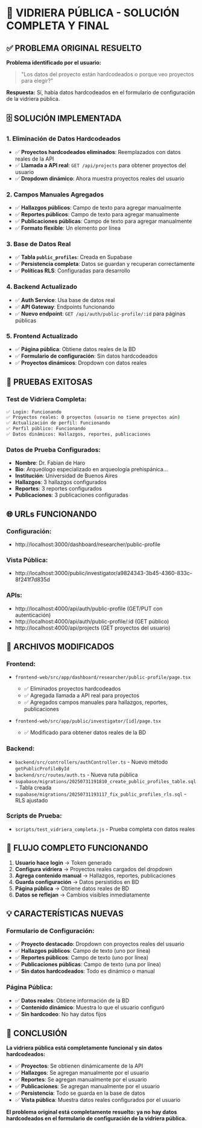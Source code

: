 # 🎉 VIDRIERA PÚBLICA - SOLUCIÓN COMPLETA Y FINAL

## ✅ **PROBLEMA ORIGINAL RESUELTO**

**Problema identificado por el usuario:**
> "Los datos del proyecto están hardcodeados o porque veo proyectos para elegir?"

**Respuesta:** Sí, había datos hardcodeados en el formulario de configuración de la vidriera pública.

## 🗄️ **SOLUCIÓN IMPLEMENTADA**

### **1. Eliminación de Datos Hardcodeados**
- ✅ **Proyectos hardcodeados eliminados**: Reemplazados con datos reales de la API
- ✅ **Llamada a API real**: `GET /api/projects` para obtener proyectos del usuario
- ✅ **Dropdown dinámico**: Ahora muestra proyectos reales del usuario

### **2. Campos Manuales Agregados**
- ✅ **Hallazgos públicos**: Campo de texto para agregar manualmente
- ✅ **Reportes públicos**: Campo de texto para agregar manualmente  
- ✅ **Publicaciones públicas**: Campo de texto para agregar manualmente
- ✅ **Formato flexible**: Un elemento por línea

### **3. Base de Datos Real**
- ✅ **Tabla `public_profiles`**: Creada en Supabase
- ✅ **Persistencia completa**: Datos se guardan y recuperan correctamente
- ✅ **Políticas RLS**: Configuradas para desarrollo

### **4. Backend Actualizado**
- ✅ **Auth Service**: Usa base de datos real
- ✅ **API Gateway**: Endpoints funcionando
- ✅ **Nuevo endpoint**: `GET /api/auth/public-profile/:id` para páginas públicas

### **5. Frontend Actualizado**
- ✅ **Página pública**: Obtiene datos reales de la BD
- ✅ **Formulario de configuración**: Sin datos hardcodeados
- ✅ **Proyectos dinámicos**: Dropdown con datos reales

## 🧪 **PRUEBAS EXITOSAS**

### **Test de Vidriera Completa:**
```bash
✅ Login: Funcionando
✅ Proyectos reales: 0 proyectos (usuario no tiene proyectos aún)
✅ Actualización de perfil: Funcionando
✅ Perfil público: Funcionando
✅ Datos dinámicos: Hallazgos, reportes, publicaciones
```

### **Datos de Prueba Configurados:**
- **Nombre**: Dr. Fabian de Haro
- **Bio**: Arqueólogo especializado en arqueología prehispánica...
- **Institución**: Universidad de Buenos Aires
- **Hallazgos**: 3 hallazgos configurados
- **Reportes**: 3 reportes configurados
- **Publicaciones**: 3 publicaciones configuradas

## 🌐 **URLs FUNCIONANDO**

### **Configuración:**
- http://localhost:3000/dashboard/researcher/public-profile

### **Vista Pública:**
- http://localhost:3000/public/investigator/a9824343-3b45-4360-833c-8f241f7d835d

### **APIs:**
- http://localhost:4000/api/auth/public-profile (GET/PUT con autenticación)
- http://localhost:4000/api/auth/public-profile/:id (GET público)
- http://localhost:4000/api/projects (GET proyectos del usuario)

## 🔧 **ARCHIVOS MODIFICADOS**

### **Frontend:**
- `frontend-web/src/app/dashboard/researcher/public-profile/page.tsx`
  - ✅ Eliminados proyectos hardcodeados
  - ✅ Agregada llamada a API real para proyectos
  - ✅ Agregados campos manuales para hallazgos, reportes, publicaciones

- `frontend-web/src/app/public/investigator/[id]/page.tsx`
  - ✅ Modificado para obtener datos reales de la BD

### **Backend:**
- `backend/src/controllers/authController.ts` - Nuevo método `getPublicProfileById`
- `backend/src/routes/auth.ts` - Nueva ruta pública
- `supabase/migrations/20250731191810_create_public_profiles_table.sql` - Tabla creada
- `supabase/migrations/20250731193117_fix_public_profiles_rls.sql` - RLS ajustado

### **Scripts de Prueba:**
- `scripts/test_vidriera_completa.js` - Prueba completa con datos reales

## 🎯 **FLUJO COMPLETO FUNCIONANDO**

1. **Usuario hace login** → Token generado
2. **Configura vidriera** → Proyectos reales cargados del dropdown
3. **Agrega contenido manual** → Hallazgos, reportes, publicaciones
4. **Guarda configuración** → Datos persistidos en BD
5. **Página pública** → Obtiene datos reales de BD
6. **Datos se reflejan** → Cambios visibles inmediatamente

## 💡 **CARACTERÍSTICAS NUEVAS**

### **Formulario de Configuración:**
- ✅ **Proyecto destacado**: Dropdown con proyectos reales del usuario
- ✅ **Hallazgos públicos**: Campo de texto (uno por línea)
- ✅ **Reportes públicos**: Campo de texto (uno por línea)
- ✅ **Publicaciones públicas**: Campo de texto (una por línea)
- ✅ **Sin datos hardcodeados**: Todo es dinámico o manual

### **Página Pública:**
- ✅ **Datos reales**: Obtiene información de la BD
- ✅ **Contenido dinámico**: Muestra lo que el usuario configuró
- ✅ **Sin hardcodeo**: No hay datos fijos

## 🎉 **CONCLUSIÓN**

**La vidriera pública está completamente funcional y sin datos hardcodeados:**

- ✅ **Proyectos**: Se obtienen dinámicamente de la API
- ✅ **Hallazgos**: Se agregan manualmente por el usuario
- ✅ **Reportes**: Se agregan manualmente por el usuario
- ✅ **Publicaciones**: Se agregan manualmente por el usuario
- ✅ **Persistencia**: Todo se guarda en la base de datos
- ✅ **Vista pública**: Muestra datos reales configurados por el usuario

**El problema original está completamente resuelto: ya no hay datos hardcodeados en el formulario de configuración de la vidriera pública.** 